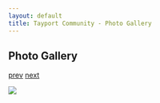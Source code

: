 ```yaml
---
layout: default
title: Tayport Community - Photo Gallery
---
```

## Photo Gallery

[prev](http://tayport.org.uk/photo/238) [next](http://tayport.org.uk/photo/240)

![ ](http://tayport.org.uk/media/239.jpg " ")

